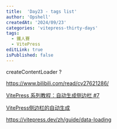 ```yaml
---
title:  'Day23 - tags list'
author: 'Opshell'
createdAt: '2024/09/23'
categories: 'vitepress-thirty-days'
tags:
  - 鐵人賽
  - VitePress
editLink: true
isPublished: false
---
```


createContentLoader ?

https://www.bilibili.com/read/cv27621286/

[VitePress 系列教程：自动生成侧边栏 #7](https://notes.zhengxinonly.com/posts/VitePress/07.%E8%87%AA%E5%8A%A8%E7%94%9F%E6%88%90%E4%BE%A7%E8%BE%B9%E6%A0%8F.html)

[VitePress侧边栏的自动生成](https://blog.csdn.net/zengjia121/article/details/139103152)

https://vitepress.dev/zh/guide/data-loading

